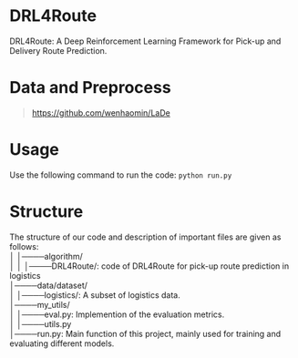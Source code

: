 # DRL4Route
DRL4Route: A Deep Reinforcement Learning Framework for Pick-up and Delivery Route Prediction.

# Data and Preprocess
>https://github.com/wenhaomin/LaDe

# Usage
Use the following command to run the code: `python run.py`

# Structure
The structure of our code and description of important files are given as follows:  
│    │────algorithm/  
│    │    │────DRL4Route/:  code of DRL4Route for pick-up route prediction in logistics    
│────data/dataset/  
│    │────logistics/:  A subset of logistics data.  
│────my_utils/  
│    │────eval.py: Implemention of the evaluation metrics.  
│    │────utils.py  
│────run.py: Main function of this project, mainly used for  training and evaluating different models.  
